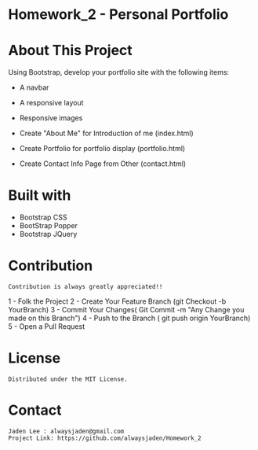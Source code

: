 # Homework_2 - Personal Portfolio


# About This Project

Using Bootstrap, develop your portfolio site with the following items:

   * A navbar

   * A responsive layout

   * Responsive images 

   * Create "About Me" for Introduction of me (index.html)

   * Create Portfolio for portfolio display (portfolio.html)

   * Create Contact Info Page from Other (contact.html)

# Built with
 * Bootstrap CSS
 * BootStrap Popper
 * Bootstrap JQuery


 # Contribution
    Contribution is always greatly appreciated!! 

  1 - Folk the Project
  2 - Create Your Feature Branch (git Checkout -b YourBranch)
  3 - Commit Your Changes( Git Commit -m "Any Change you made on this Branch")
  4 - Push to the Branch ( git push origin YourBranch)
  5 - Open a Pull Request 


# License 
    Distributed under the MIT License.


# Contact
    Jaden Lee : alwaysjaden@gmail.com
    Project Link: https://github.com/alwaysjaden/Homework_2



